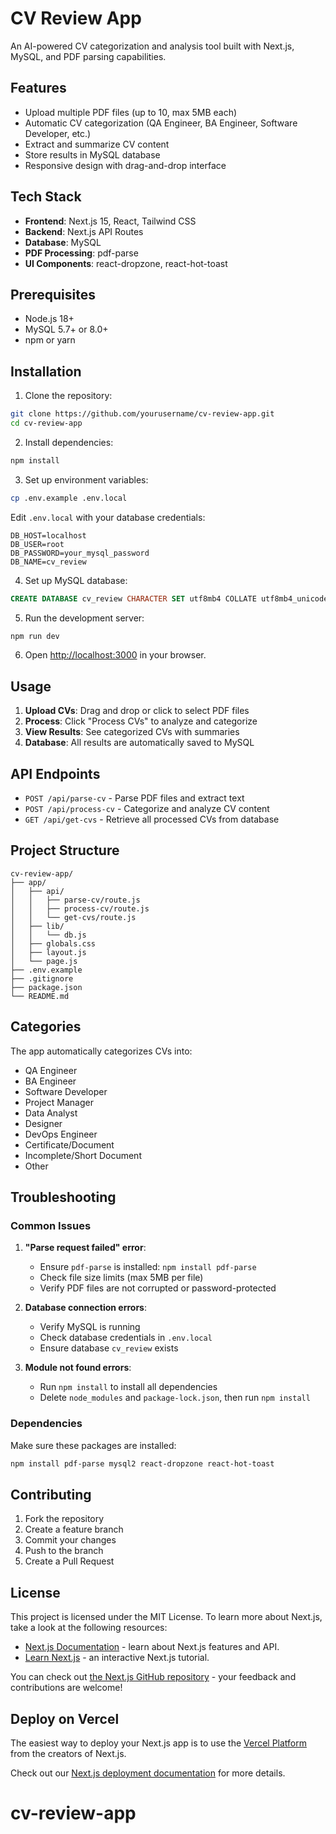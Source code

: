 # CV Review App

An AI-powered CV categorization and analysis tool built with Next.js, MySQL, and PDF parsing capabilities.

## Features

- Upload multiple PDF files (up to 10, max 5MB each)
- Automatic CV categorization (QA Engineer, BA Engineer, Software Developer, etc.)
- Extract and summarize CV content
- Store results in MySQL database
- Responsive design with drag-and-drop interface

## Tech Stack

- **Frontend**: Next.js 15, React, Tailwind CSS
- **Backend**: Next.js API Routes
- **Database**: MySQL
- **PDF Processing**: pdf-parse
- **UI Components**: react-dropzone, react-hot-toast

## Prerequisites

- Node.js 18+ 
- MySQL 5.7+ or 8.0+
- npm or yarn

## Installation

1. Clone the repository:
```bash
git clone https://github.com/yourusername/cv-review-app.git
cd cv-review-app
```

2. Install dependencies:
```bash
npm install
```

3. Set up environment variables:
```bash
cp .env.example .env.local
```

Edit `.env.local` with your database credentials:
```env
DB_HOST=localhost
DB_USER=root
DB_PASSWORD=your_mysql_password
DB_NAME=cv_review
```

4. Set up MySQL database:
```sql
CREATE DATABASE cv_review CHARACTER SET utf8mb4 COLLATE utf8mb4_unicode_ci;
```

5. Run the development server:
```bash
npm run dev
```

6. Open [http://localhost:3000](http://localhost:3000) in your browser.

## Usage

1. **Upload CVs**: Drag and drop or click to select PDF files
2. **Process**: Click "Process CVs" to analyze and categorize
3. **View Results**: See categorized CVs with summaries
4. **Database**: All results are automatically saved to MySQL

## API Endpoints

- `POST /api/parse-cv` - Parse PDF files and extract text
- `POST /api/process-cv` - Categorize and analyze CV content
- `GET /api/get-cvs` - Retrieve all processed CVs from database

## Project Structure

```
cv-review-app/
├── app/
│   ├── api/
│   │   ├── parse-cv/route.js
│   │   ├── process-cv/route.js
│   │   └── get-cvs/route.js
│   ├── lib/
│   │   └── db.js
│   ├── globals.css
│   ├── layout.js
│   └── page.js
├── .env.example
├── .gitignore
├── package.json
└── README.md
```

## Categories

The app automatically categorizes CVs into:
- QA Engineer
- BA Engineer  
- Software Developer
- Project Manager
- Data Analyst
- Designer
- DevOps Engineer
- Certificate/Document
- Incomplete/Short Document
- Other

## Troubleshooting

### Common Issues

1. **"Parse request failed" error**:
   - Ensure `pdf-parse` is installed: `npm install pdf-parse`
   - Check file size limits (max 5MB per file)
   - Verify PDF files are not corrupted or password-protected

2. **Database connection errors**:
   - Verify MySQL is running
   - Check database credentials in `.env.local`
   - Ensure database `cv_review` exists

3. **Module not found errors**:
   - Run `npm install` to install all dependencies
   - Delete `node_modules` and `package-lock.json`, then run `npm install`

### Dependencies

Make sure these packages are installed:
```bash
npm install pdf-parse mysql2 react-dropzone react-hot-toast
```

## Contributing

1. Fork the repository
2. Create a feature branch
3. Commit your changes
4. Push to the branch
5. Create a Pull Request

## License

This project is licensed under the MIT License.
To learn more about Next.js, take a look at the following resources:

- [Next.js Documentation](https://nextjs.org/docs) - learn about Next.js features and API.
- [Learn Next.js](https://nextjs.org/learn) - an interactive Next.js tutorial.

You can check out [the Next.js GitHub repository](https://github.com/vercel/next.js) - your feedback and contributions are welcome!

## Deploy on Vercel

The easiest way to deploy your Next.js app is to use the [Vercel Platform](https://vercel.com/new?utm_medium=default-template&filter=next.js&utm_source=create-next-app&utm_campaign=create-next-app-readme) from the creators of Next.js.

Check out our [Next.js deployment documentation](https://nextjs.org/docs/app/building-your-application/deploying) for more details.

# cv-review-app